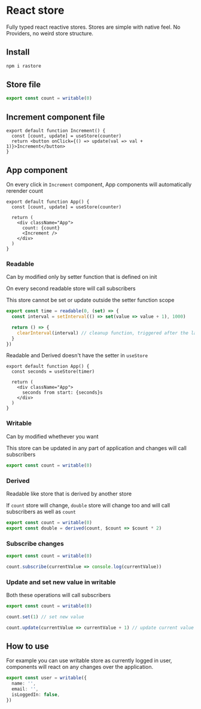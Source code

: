 # React store

Fully typed react reactive stores. Stores are simple with native feel. No Providers, no weird store structure.

## Install

```bash
npm i rastore
```

## Store file

```ts
export const count = writable(0)
```

## Increment component file

```tsx
export default function Increment() {
  const [count, update] = useStore(counter)
  return <button onClick={() => update(val => val + 1)}>Increment</button>
}
```

## App component

On every click in `Increment` component, App components will automatically rerender count

```tsx
export default function App() {
  const [count, update] = useStore(counter)

  return (
    <div className="App">
      count: {count}
      <Increment />
    </div>
  )
}
```

### Readable

Can by modified only by setter function that is defined on init

On every second readable store will call subscribers

This store cannot be set or update outside the setter function scope

```ts
export const time = readable(0, (set) => {
  const interval = setInterval(() => set(value => value + 1), 1000)

  return () => {
    clearInterval(interval) // cleanup function, triggered after the last subscriber was removed
  }
})
```

Readable and Derived doesn't have the setter in `useStore`

```tsx
export default function App() {
  const seconds = useStore(timer)

  return (
    <div className="App">
      seconds from start: {seconds}s
    </div>
  )
}
```

### Writable

Can by modified whethever you want

This store can be updated in any part of application and changes will call subscribers

```ts
export const count = writable(0)
```

### Derived

Readable like store that is derived by another store

If `count` store will change, `double` store will change too and will call subscribers as well as `count`

```ts
export const count = writable(0)
export const double = derived(count, $count => $count * 2)
```

### Subscribe changes

```ts
export const count = writable(0)

count.subscribe(currentValue => console.log(currentValue))
```

### Update and set new value in writable

Both these operations will call subscribers

```ts
export const count = writable(0)

count.set(1) // set new value

count.update(currentValue => currentValue + 1) // update current value
```

## How to use

For example you can use writable store as currently logged in user, components will react on any changes over the application.

```ts
export const user = writable({
  name: '',
  email: '',
  isLoggedIn: false,
})
```
